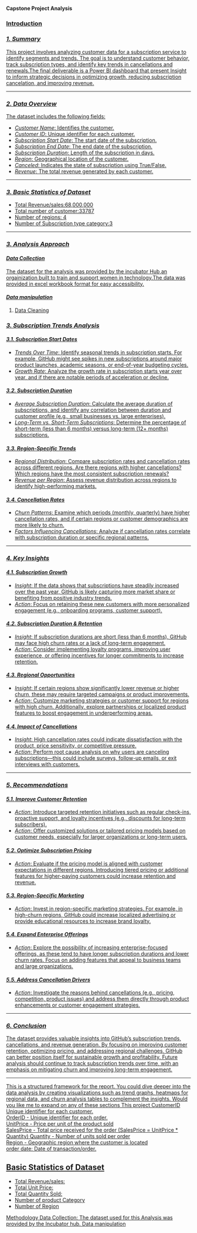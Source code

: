 #### Capstone Project Analysis <u/> 
### Introduction
### *1. Summary*

This project involves analyzing customer data for a subscription service to identify segments and trends. The goal is to understand customer behavior, track subscription types, and identify key trends in cancellations and renewals.The final deliverable is a Power BI dashboard that present Insight to inform strategic decisions in optimizing growth, reducing subscription cancelation, and improving revenue.

---

### *2. Data Overview*

The dataset includes the following fields:
- *Customer Name*: Identifies the customer.
- *Customer ID*: Unique identifier for each customer.
- *Subscription Start Date*: The start date of the subscription.
- *Subscription End Date*: The end date of the subscription.
- *Subscription Duration*: Length of the subscription in days.
- *Region*: Geographical location of the customer.
- *Canceled*: Indicates the state of subscription using True/False.
- *Revenue*: The total revenue generated by each customer.

---
### *3. Basic Statistics of Dataset*

* Total Revenue/sales:68,000,000
* Total number of customer:33787
* Number of regions: 4
* Number of Subscription type category:3

---

### *3. Analysis Approach*

#### *Data Collection*
The dataset for the analysis was provided by the incubator Hub,an orgainization built to train and support women in technology.The data was provided in excel workbook format for easy accessibility.
#### *Data manipulation*

1. Data Cleaning


  


### *3. Subscription Trends Analysis*

#### *3.1. Subscription Start Dates*
- *Trends Over Time*: Identify seasonal trends in subscription starts. For example, GitHub might see spikes in new subscriptions around major product launches, academic seasons, or end-of-year budgeting cycles.
- *Growth Rate*: Analyze the growth rate in subscription starts year over year, and if there are notable periods of acceleration or decline.

#### *3.2. Subscription Duration*
- *Average Subscription Duration*: Calculate the average duration of subscriptions, and identify any correlation between duration and customer profile (e.g., small businesses vs. large enterprises).
- *Long-Term vs. Short-Term Subscriptions*: Determine the percentage of short-term (less than 6 months) versus long-term (12+ months) subscriptions.
  
#### *3.3. Region-Specific Trends*
- *Regional Distribution*: Compare subscription rates and cancellation rates across different regions. Are there regions with higher cancellations? Which regions have the most consistent subscription renewals?
- *Revenue per Region*: Assess revenue distribution across regions to identify high-performing markets.
  
#### *3.4. Cancellation Rates*
- *Churn Patterns*: Examine which periods (monthly, quarterly) have higher cancellation rates, and if certain regions or customer demographics are more likely to churn.
- *Factors Influencing Cancellations*: Analyze if cancellation rates correlate with subscription duration or specific regional patterns.

---

### *4. Key Insights*

#### *4.1. Subscription Growth*
- *Insight*: If the data shows that subscriptions have steadily increased over the past year, GitHub is likely capturing more market share or benefiting from positive industry trends.
- *Action*: Focus on retaining these new customers with more personalized engagement (e.g., onboarding programs, customer support).

#### *4.2. Subscription Duration & Retention*
- *Insight*: If subscription durations are short (less than 6 months), GitHub may face high churn rates or a lack of long-term engagement.
- *Action*: Consider implementing loyalty programs, improving user experience, or offering incentives for longer commitments to increase retention.

#### *4.3. Regional Opportunities*
- *Insight*: If certain regions show significantly lower revenue or higher churn, these may require targeted campaigns or product improvements.
- *Action*: Customize marketing strategies or customer support for regions with high churn. Additionally, explore partnerships or localized product features to boost engagement in underperforming areas.

#### *4.4. Impact of Cancellations*
- *Insight*: High cancellation rates could indicate dissatisfaction with the product, price sensitivity, or competitive pressure.
- *Action*: Perform root cause analysis on why users are canceling subscriptions—this could include surveys, follow-up emails, or exit interviews with customers.

---

### *5. Recommendations*

#### *5.1. Improve Customer Retention*
- *Action*: Introduce targeted retention initiatives such as regular check-ins, proactive support, and loyalty incentives (e.g., discounts for long-term subscribers).
- *Action*: Offer customized solutions or tailored pricing models based on customer needs, especially for larger organizations or long-term users.

#### *5.2. Optimize Subscription Pricing*
- *Action*: Evaluate if the pricing model is aligned with customer expectations in different regions. Introducing tiered pricing or additional features for higher-paying customers could increase retention and revenue.
  
#### *5.3. Region-Specific Marketing*
- *Action*: Invest in region-specific marketing strategies. For example, in high-churn regions, GitHub could increase localized advertising or provide educational resources to increase brand loyalty.
  
#### *5.4. Expand Enterprise Offerings*
- *Action*: Explore the possibility of increasing enterprise-focused offerings, as these tend to have longer subscription durations and lower churn rates. Focus on adding features that appeal to business teams and large organizations.

#### *5.5. Address Cancellation Drivers*
- *Action*: Investigate the reasons behind cancellations (e.g., pricing, competition, product issues) and address them directly through product enhancements or customer engagement strategies.
  
---

### *6. Conclusion*

The dataset provides valuable insights into GitHub’s subscription trends, cancellations, and revenue generation. By focusing on improving customer retention, optimizing pricing, and addressing regional challenges, GitHub can better position itself for sustainable growth and profitability. Future analysis should continue to track subscription trends over time, with an emphasis on mitigating churn and improving long-term engagement.

---

This is a structured framework for the report. You could dive deeper into the data analysis by creating visualizations such as trend graphs, heatmaps for regional data, and churn analysis tables to complement the insights. Would you like me to expand on any of these sections
This project
CustomerID    Unique identifier for each customer.                   
OrderID     -  Unique identifier for each order.                      
UnitPrice    - Price per unit of the product sold                  
SalesPrice   - Total price received for the order (SalesPrice = UnitPrice * Quantity) 
Quantity     - Number of units sold per order                  
Region       - Geographic region where the customer is located     
order date: Date of transaction/order.

## Basic Statistics of Dataset
* Total Revenue/sales:
* Total Unit Price:
* Total Quantity Sold:
* Number of product Category
* Number of Region

Methodology
Data Collection: The dataset used for this Analysis was provided by the Incubator hub.
Data manipulation

